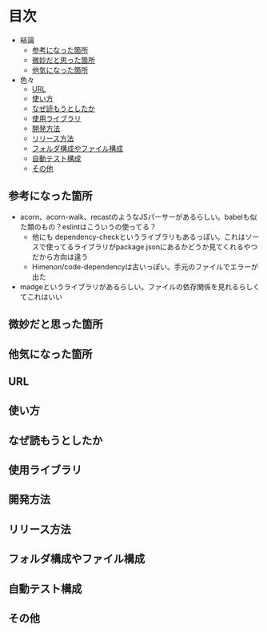 # 目次

- 結論
  - [参考になった箇所](#参考になった箇所)
  - [微妙だと思った箇所](#微妙だと思った箇所)
  - [他気になった箇所](#他気になった箇所)
- 色々
  - [URL](#url)
  - [使い方](#使い方)
  - [なぜ読もうとしたか](#なぜ読もうとしたか)
  - [使用ライブラリ](#使用ライブラリ)
  - [開発方法](#開発方法)
  - [リリース方法](#リリース方法)
  - [フォルダ構成やファイル構成](#フォルダ構成やファイル構成)
  - [自動テスト構成](#自動テスト構成)
  - [その他](#その他)

## 参考になった箇所

- acorn、acorn-walk、recastのようなJSパーサーがあるらしい。babelも似た類のもの？eslintはこういうの使ってる？
  - 他にも dependency-checkというライブラリもあるっぽい。これはソースで使ってるライブラリがpackage.jsonにあるかどうか見てくれるやつだから方向は違う
  - Himenon/code-dependencyは古いっぽい。手元のファイルでエラーが出た
- madgeというライブラリがあるらしい。ファイルの依存関係を見れるらしくてこれはいい

## 微妙だと思った箇所

## 他気になった箇所

## URL

## 使い方

## なぜ読もうとしたか

## 使用ライブラリ

## 開発方法

## リリース方法

## フォルダ構成やファイル構成

## 自動テスト構成

## その他
